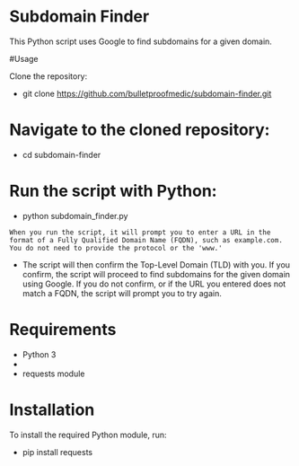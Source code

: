 # Subdomain Finder

This Python script uses Google to find subdomains for a given domain.

#Usage

Clone the repository:

- git clone https://github.com/bulletproofmedic/subdomain-finder.git

# Navigate to the cloned repository:

- cd subdomain-finder

# Run the script with Python:

- python subdomain_finder.py

`When you run the script, it will prompt you to enter a URL in the format of a Fully Qualified Domain Name (FQDN), such as example.com. You do not need to provide the protocol or the 'www.'`

- The script will then confirm the Top-Level Domain (TLD) with you. If you confirm, the script will proceed to find subdomains for the given domain using Google. If you do not confirm, or if the URL you entered does not match a FQDN, the script will prompt you to try again.

# Requirements

- Python 3
- 
- requests module

# Installation

To install the required Python module, run:

- pip install requests
